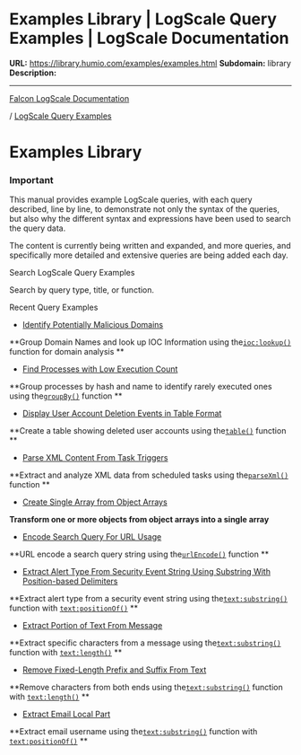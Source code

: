 # Examples Library | LogScale Query Examples | LogScale Documentation

**URL:** https://library.humio.com/examples/examples.html
**Subdomain:** library
**Description:** 

---

[Falcon LogScale Documentation](https://library.humio.com)

/ [LogScale Query Examples](examples.html)

# Examples Library

### Important

This manual provides example LogScale queries, with each query described, line by line, to demonstrate not only the syntax of the queries, but also why the different syntax and expressions have been used to search the query data. 

The content is currently being written and expanded, and more queries, and specifically more detailed and extensive queries are being added each day. 

Search LogScale Query Examples 

Search by query type, title, or function. 

Recent Query Examples 

  * [Identify Potentially Malicious Domains](examples-groupby-ioc-lookup-domain-malicious.html "Identify Potentially Malicious Domains")

**Group Domain Names and look up IOC Information using the[`ioc:lookup()`](https://library.humio.com/data-analysis/functions-ioc-lookup.html) function for domain analysis **

  * [Find Processes with Low Execution Count](examples-groupby-count-processes-low.html "Find Processes with Low Execution Count")

**Group processes by hash and name to identify rarely executed ones using the[`groupBy()`](https://library.humio.com/data-analysis/functions-groupby.html) function **

  * [Display User Account Deletion Events in Table Format](examples-table-user-accounts-deletion.html "Display User Account Deletion Events in Table Format")

**Create a table showing deleted user accounts using the[`table()`](https://library.humio.com/data-analysis/functions-table.html) function **

  * [Parse XML Content From Task Triggers](examples-parsexml-task-triggers.html "Parse XML Content From Task Triggers")

**Extract and analyze XML data from scheduled tasks using the[`parseXml()`](https://library.humio.com/data-analysis/functions-parsexml.html) function **

  * [Create Single Array from Object Arrays](examples-objectarrayeval-output.html "Create Single Array from Object Arrays")

**Transform one or more objects from object arrays into a single array**

  * [Encode Search Query For URL Usage](examples-urlencode-search-query.html "Encode Search Query For URL Usage")

**URL encode a search query string using the[`urlEncode()`](https://library.humio.com/data-analysis/functions-urlencode.html) function **

  * [Extract Alert Type From Security Event String Using Substring With Position-based Delimiters](examples-substring-extract-alert-field.html "Extract Alert Type From Security Event String Using Substring With Position-based Delimiters")

**Extract alert type from a security event string using the[`text:substring()`](https://library.humio.com/data-analysis/functions-text-substring.html) function with [`text:positionOf()`](https://library.humio.com/data-analysis/functions-text-positionof.html) **

  * [Extract Portion of Text From Message](examples-textsubstring-extract-portion-length.html "Extract Portion of Text From Message")

**Extract specific characters from a message using the[`text:substring()`](https://library.humio.com/data-analysis/functions-text-substring.html) function with [`text:length()`](https://library.humio.com/data-analysis/functions-text-length.html) **

  * [Remove Fixed-Length Prefix and Suffix From Text](examples-textsubstring-remove-fixed-prefix-suffix.html "Remove Fixed-Length Prefix and Suffix From Text")

**Remove characters from both ends using the[`text:substring()`](https://library.humio.com/data-analysis/functions-text-substring.html) function with [`text:length()`](https://library.humio.com/data-analysis/functions-text-length.html) **

  * [Extract Email Local Part](examples-textsubstring-extract-email-localpart.html "Extract Email Local Part")

**Extract email username using the[`text:substring()`](https://library.humio.com/data-analysis/functions-text-substring.html) function with [`text:positionOf()`](https://library.humio.com/data-analysis/functions-text-positionof.html) **

